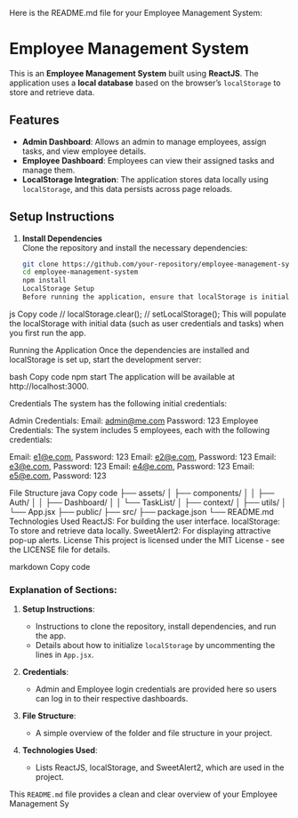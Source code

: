 Here is the README.md file for your Employee Management System:

# Employee Management System

This is an **Employee Management System** built using **ReactJS**. The application uses a **local database** based on the browser’s `localStorage` to store and retrieve data.

## Features

- **Admin Dashboard**: Allows an admin to manage employees, assign tasks, and view employee details.
- **Employee Dashboard**: Employees can view their assigned tasks and manage them.
- **LocalStorage Integration**: The application stores data locally using `localStorage`, and this data persists across page reloads.

## Setup Instructions

1. **Install Dependencies**  
    Clone the repository and install the necessary dependencies:
   ```bash
   git clone https://github.com/your-repository/employee-management-system
   cd employee-management-system
   npm install
   LocalStorage Setup
   Before running the application, ensure that localStorage is initialized with data. In the App.jsx file, there is a commented-out section for initializing localStorage. Uncomment the following lines in App.jsx:
   ```

js
Copy code
// localStorage.clear();
// setLocalStorage();
This will populate the localStorage with initial data (such as user credentials and tasks) when you first run the app.

Running the Application
Once the dependencies are installed and localStorage is set up, start the development server:

bash
Copy code
npm start
The application will be available at http://localhost:3000.

Credentials
The system has the following initial credentials:

Admin Credentials:
Email: admin@me.com
Password: 123
Employee Credentials:
The system includes 5 employees, each with the following credentials:

Email: e1@e.com, Password: 123
Email: e2@e.com, Password: 123
Email: e3@e.com, Password: 123
Email: e4@e.com, Password: 123
Email: e5@e.com, Password: 123

File Structure
java
Copy code
├── assets/
│ ├── components/
│ │ ├── Auth/
│ │ ├── Dashboard/
│ │ └── TaskList/
│ ├── context/
│ ├── utils/
│ └── App.jsx
├── public/
├── src/
├── package.json
└── README.md
Technologies Used
ReactJS: For building the user interface.
localStorage: To store and retrieve data locally.
SweetAlert2: For displaying attractive pop-up alerts.
License
This project is licensed under the MIT License - see the LICENSE file for details.

markdown
Copy code

### Explanation of Sections:

1. **Setup Instructions**:

   - Instructions to clone the repository, install dependencies, and run the app.
   - Details about how to initialize `localStorage` by uncommenting the lines in `App.jsx`.

2. **Credentials**:

   - Admin and Employee login credentials are provided here so users can log in to their respective dashboards.

3. **File Structure**:

   - A simple overview of the folder and file structure in your project.

4. **Technologies Used**:
   - Lists ReactJS, localStorage, and SweetAlert2, which are used in the project.

This `README.md` file provides a clean and clear overview of your Employee Management Sy
